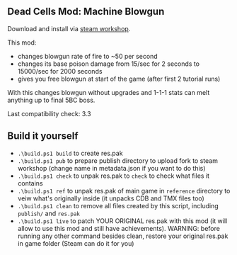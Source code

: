 ## Dead Cells Mod: Machine Blowgun

Download and install via [steam workshop](https://steamcommunity.com/sharedfiles/filedetails/?id=2949347142).

This mod:
- changes blowgun rate of fire to ~50 per second
- changes its base poison damage from 15/sec for 2 seconds to 15000/sec for 2000 seconds
- gives you free blowgun at start of the game (after first 2 tutorial runs)

With this changes blowgun without upgrades and 1-1-1 stats can melt anything up to final 5BC boss.

Last compatibility check: 3.3

## Build it yourself

- `.\build.ps1 build` to create res.pak
- `.\build.ps1 pub` to prepare publish directory to upload fork to steam workshop (change name in metadata.json if you want to do this)
- `.\build.ps1 check` to unpak res.pak to `check` to check what files it contains
- `.\build.ps1 ref` to unpak res.pak of main game in `reference` directory to veiw what's originally inside (it unpacks CDB and TMX files too)
- `.\build.ps1 clean` to remove all files created by this script, including `publish/` and `res.pak`
- `.\build.ps1 live` to patch YOUR ORIGINAL res.pak with this mod (it will allow to use this mod and still have achievements). WARNING: before running any other command besides clean, restore your original res.pak in game folder (Steam can do it for you)
